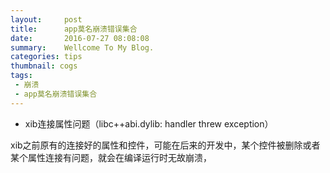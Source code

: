 ```yaml
---
layout:     post
title:      app莫名崩溃错误集合
date:       2016-07-27 08:08:08
summary:    Wellcome To My Blog.
categories: tips
thumbnail: cogs
tags:
 - 崩溃
 - app莫名崩溃错误集合
---
```


- xib连接属性问题（libc++abi.dylib: handler threw exception）
	
xib之前原有的连接好的属性和控件，可能在后来的开发中，某个控件被删除或者某个属性连接有问题，就会在编译运行时无故崩溃，